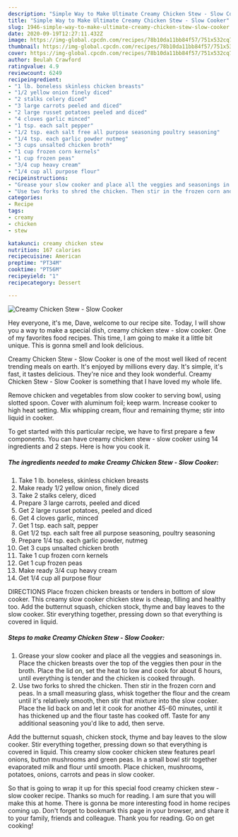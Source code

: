 ```yaml
---
description: "Simple Way to Make Ultimate Creamy Chicken Stew - Slow Cooker"
title: "Simple Way to Make Ultimate Creamy Chicken Stew - Slow Cooker"
slug: 1946-simple-way-to-make-ultimate-creamy-chicken-stew-slow-cooker
date: 2020-09-19T12:27:11.432Z
image: https://img-global.cpcdn.com/recipes/78b10da11bb84f57/751x532cq70/creamy-chicken-stew-slow-cooker-recipe-main-photo.jpg
thumbnail: https://img-global.cpcdn.com/recipes/78b10da11bb84f57/751x532cq70/creamy-chicken-stew-slow-cooker-recipe-main-photo.jpg
cover: https://img-global.cpcdn.com/recipes/78b10da11bb84f57/751x532cq70/creamy-chicken-stew-slow-cooker-recipe-main-photo.jpg
author: Beulah Crawford
ratingvalue: 4.9
reviewcount: 6249
recipeingredient:
- "1 lb. boneless skinless chicken breasts"
- "1/2 yellow onion finely diced"
- "2 stalks celery diced"
- "3 large carrots peeled and diced"
- "2 large russet potatoes peeled and diced"
- "4 cloves garlic minced"
- "1 tsp. each salt pepper"
- "1/2 tsp. each salt free all purpose seasoning poultry seasoning"
- "1/4 tsp. each garlic powder nutmeg"
- "3 cups unsalted chicken broth"
- "1 cup frozen corn kernels"
- "1 cup frozen peas"
- "3/4 cup heavy cream"
- "1/4 cup all purpose flour"
recipeinstructions:
- "Grease your slow cooker and place all the veggies and seasonings in. Place the chicken breasts over the top of the veggies then pour in the broth. Place the lid on, set the heat to low and cook for about 6 hours, until everything is tender and the chicken is cooked through."
- "Use two forks to shred the chicken. Then stir in the frozen corn and peas. In a small measuring glass, whisk together the flour and the cream until it&#39;s relatively smooth, then stir that mixture into the slow cooker. Place the lid back on and let it cook for another 45-60 minutes, until it has thickened up and the flour taste has cooked off. Taste for any additional seasoning you&#39;d like to add, then serve."
categories:
- Recipe
tags:
- creamy
- chicken
- stew

katakunci: creamy chicken stew 
nutrition: 167 calories
recipecuisine: American
preptime: "PT34M"
cooktime: "PT56M"
recipeyield: "1"
recipecategory: Dessert

---
```



![Creamy Chicken Stew - Slow Cooker](https://img-global.cpcdn.com/recipes/78b10da11bb84f57/751x532cq70/creamy-chicken-stew-slow-cooker-recipe-main-photo.jpg)

Hey everyone, it's me, Dave, welcome to our recipe site. Today, I will show you a way to make a special dish, creamy chicken stew - slow cooker. One of my favorites food recipes. This time, I am going to make it a little bit unique. This is gonna smell and look delicious.

Creamy Chicken Stew - Slow Cooker is one of the most well liked of recent trending meals on earth. It's enjoyed by millions every day. It's simple, it's fast, it tastes delicious. They're nice and they look wonderful. Creamy Chicken Stew - Slow Cooker is something that I have loved my whole life.

Remove chicken and vegetables from slow cooker to serving bowl, using slotted spoon. Cover with aluminum foil; keep warm. Increase cooker to high heat setting. Mix whipping cream, flour and remaining thyme; stir into liquid in cooker.


To get started with this particular recipe, we have to first prepare a few components. You can have creamy chicken stew - slow cooker using 14 ingredients and 2 steps. Here is how you cook it.

<!--inarticleads1-->

##### The ingredients needed to make Creamy Chicken Stew - Slow Cooker:

1. Take 1 lb. boneless, skinless chicken breasts
1. Make ready 1/2 yellow onion, finely diced
1. Take 2 stalks celery, diced
1. Prepare 3 large carrots, peeled and diced
1. Get 2 large russet potatoes, peeled and diced
1. Get 4 cloves garlic, minced
1. Get 1 tsp. each salt, pepper
1. Get 1/2 tsp. each salt free all purpose seasoning, poultry seasoning
1. Prepare 1/4 tsp. each garlic powder, nutmeg
1. Get 3 cups unsalted chicken broth
1. Take 1 cup frozen corn kernels
1. Get 1 cup frozen peas
1. Make ready 3/4 cup heavy cream
1. Get 1/4 cup all purpose flour


DIRECTIONS Place frozen chicken breasts or tenders in bottom of slow cooker. This creamy slow cooker chicken stew is cheap, filling and healthy too. Add the butternut squash, chicken stock, thyme and bay leaves to the slow cooker. Stir everything together, pressing down so that everything is covered in liquid. 

<!--inarticleads2-->

##### Steps to make Creamy Chicken Stew - Slow Cooker:

1. Grease your slow cooker and place all the veggies and seasonings in. Place the chicken breasts over the top of the veggies then pour in the broth. Place the lid on, set the heat to low and cook for about 6 hours, until everything is tender and the chicken is cooked through.
1. Use two forks to shred the chicken. Then stir in the frozen corn and peas. In a small measuring glass, whisk together the flour and the cream until it&#39;s relatively smooth, then stir that mixture into the slow cooker. Place the lid back on and let it cook for another 45-60 minutes, until it has thickened up and the flour taste has cooked off. Taste for any additional seasoning you&#39;d like to add, then serve.


Add the butternut squash, chicken stock, thyme and bay leaves to the slow cooker. Stir everything together, pressing down so that everything is covered in liquid. This creamy slow cooker chicken stew features pearl onions, button mushrooms and green peas. In a small bowl stir together evaporated milk and flour until smooth. Place chicken, mushrooms, potatoes, onions, carrots and peas in slow cooker. 

So that is going to wrap it up for this special food creamy chicken stew - slow cooker recipe. Thanks so much for reading. I am sure that you will make this at home. There is gonna be more interesting food in home recipes coming up. Don't forget to bookmark this page in your browser, and share it to your family, friends and colleague. Thank you for reading. Go on get cooking!
